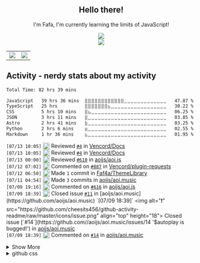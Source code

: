 <div align="center">

## Hello there!

I'm Fafa, I'm currently learning the limits of JavaScript!

<img src="https://skillicons.dev/icons?i=astro,bash,cloudflare,git,html,js,md,nextjs,nodejs&perline=12" />
<br />
<img src="https://skillicons.dev/icons?i=discord,discordjs,github,pnpm,vscode&perline=12" />
<br />
    <table>
        <tr>
            <td style="padding=0;width=50%;">
                <img src="https://github-readme-stats.vercel.app/api?username=faf4a&hide=contribs&title_color=4F8CC9&text_color=9f9f9f&show_icons=true&bg_color=00000000&hide_border=true&icon_color=4F8CC9&hide_title=true&count_private=true" />
            </td>
            <td style="padding=0;width=50%;">
                <img src="https://github-readme-stats.vercel.app/api/top-langs/?username=faf4a&hide=commits&title_color=4F8CC9&text_color=9f9f9f&layout=compact&show_icons=true&bg_color=00000000&hide_border=true&icon_color=00000000&count_private=true" />
            </td>
        </tr>
    </table>
</div>

## Activity - nerdy stats about my activity
<!--START_SECTION:waka-->

```txt
Total Time: 82 hrs 39 mins

JavaScript   39 hrs 36 mins  ⣿⣿⣿⣿⣿⣿⣿⣿⣿⣿⣿⣿⣀⣀⣀⣀⣀⣀⣀⣀⣀⣀⣀⣀⣀   47.87 %
TypeScript   25 hrs          ⣿⣿⣿⣿⣿⣿⣿⣦⣀⣀⣀⣀⣀⣀⣀⣀⣀⣀⣀⣀⣀⣀⣀⣀⣀   30.22 %
CSS          5 hrs 10 mins   ⣿⣦⣀⣀⣀⣀⣀⣀⣀⣀⣀⣀⣀⣀⣀⣀⣀⣀⣀⣀⣀⣀⣀⣀⣀   06.25 %
JSON         3 hrs 11 mins   ⣿⣀⣀⣀⣀⣀⣀⣀⣀⣀⣀⣀⣀⣀⣀⣀⣀⣀⣀⣀⣀⣀⣀⣀⣀   03.85 %
Astro        2 hrs 41 mins   ⣷⣀⣀⣀⣀⣀⣀⣀⣀⣀⣀⣀⣀⣀⣀⣀⣀⣀⣀⣀⣀⣀⣀⣀⣀   03.25 %
Python       2 hrs 6 mins    ⣶⣀⣀⣀⣀⣀⣀⣀⣀⣀⣀⣀⣀⣀⣀⣀⣀⣀⣀⣀⣀⣀⣀⣀⣀   02.55 %
Markdown     1 hr 36 mins    ⣦⣀⣀⣀⣀⣀⣀⣀⣀⣀⣀⣀⣀⣀⣀⣀⣀⣀⣀⣀⣀⣀⣀⣀⣀   01.95 %
```

<!--END_SECTION:waka-->

<!--START_SECTION:activity-->
`[07/13 10:05]` <img alt="🔍" src="https://github.com/cheesits456/github-activity-readme/raw/master/icons/review.png" align="top" height="18"> Reviewed [`#4`](https://github.com//Vencord/Docs/pull/4 'Update Information to Plugins and Additional Information') in [Vencord/Docs](https://github.com/Vencord/Docs)  
`[07/13 10:05]` <img alt="🔍" src="https://github.com/cheesits456/github-activity-readme/raw/master/icons/review.png" align="top" height="18"> Reviewed [`#4`](https://github.com//Vencord/Docs/pull/4 'Update Information to Plugins and Additional Information') in [Vencord/Docs](https://github.com/Vencord/Docs)  
`[07/13 00:00]` <img alt="🔍" src="https://github.com/cheesits456/github-activity-readme/raw/master/icons/review.png" align="top" height="18"> Reviewed [`#610`](https://github.com//aoijs/aoi.js/pull/610 'Add: $wordCount and $editEmbed') in [aoijs/aoi.js](https://github.com/aoijs/aoi.js)  
`[07/12 07:02]` <img alt="🗣" src="https://github.com/cheesits456/github-activity-readme/raw/master/icons/comment.png" align="top" height="18"> Commented on [`#887`](https://github.com//Vencord/plugin-requests/issues/887 'Replace App to Bot') in [Vencord/plugin-requests](https://github.com/Vencord/plugin-requests)  
`[07/12 06:50]` <img alt="📝" src="https://github.com/cheesits456/github-activity-readme/raw/master/icons/commit.png" align="top" height="18"> Made `1` commit in [Faf4a/ThemeLibrary](https://github.com/Faf4a/ThemeLibrary)  
`[07/11 04:54]` <img alt="📝" src="https://github.com/cheesits456/github-activity-readme/raw/master/icons/commit.png" align="top" height="18"> Made `3` commits in [aoijs/aoi.music](https://github.com/aoijs/aoi.music)  
`[07/09 19:16]` <img alt="🗣" src="https://github.com/cheesits456/github-activity-readme/raw/master/icons/comment.png" align="top" height="18"> Commented on [`#616`](https://github.com//aoijs/aoi.js/issues/616 'Bug: Timeouts are bugged') in [aoijs/aoi.js](https://github.com/aoijs/aoi.js)  
`[07/09 18:39]` <img alt="❗️" src="https://github.com/cheesits456/github-activity-readme/raw/master/icons/issue.png" align="top" height="18"> Closed issue [`#11`](https://github.com//aoijs/aoi.music/issues/11 '[BUG] $queue - incorrect position index of current track playing') in [aoijs/aoi.music](https://github.com/aoijs/aoi.music)  
`[07/09 18:39]` <img alt="❗️" src="https://github.com/cheesits456/github-activity-readme/raw/master/icons/issue.png" align="top" height="18"> Closed issue [`#14`](https://github.com//aoijs/aoi.music/issues/14 '$autoplay is bugged!') in [aoijs/aoi.music](https://github.com/aoijs/aoi.music)  
`[07/09 18:39]` <img alt="🗣" src="https://github.com/cheesits456/github-activity-readme/raw/master/icons/comment.png" align="top" height="18"> Commented on [`#14`](https://github.com//aoijs/aoi.music/issues/14 '$autoplay is bugged!') in [aoijs/aoi.music](https://github.com/aoijs/aoi.music)  

<details><summary>Show More</summary>

`[07/09 18:39]` <img alt="🗣" src="https://github.com/cheesits456/github-activity-readme/raw/master/icons/comment.png" align="top" height="18"> Commented on [`#9`](https://github.com//aoijs/aoi.music/issues/9 '[BUG] $autoplay func') in [aoijs/aoi.music](https://github.com/aoijs/aoi.music)  
`[07/09 18:39]` <img alt="❗️" src="https://github.com/cheesits456/github-activity-readme/raw/master/icons/issue.png" align="top" height="18"> Closed issue [`#9`](https://github.com//aoijs/aoi.music/issues/9 '[BUG] $autoplay func') in [aoijs/aoi.music](https://github.com/aoijs/aoi.music)  
`[07/09 18:38]` <img alt="❗️" src="https://github.com/cheesits456/github-activity-readme/raw/master/icons/issue.png" align="top" height="18"> Closed issue [`#17`](https://github.com//aoijs/aoi.music/issues/17 '[BUG] $playTrack[a url;url] does not add to queue ') in [aoijs/aoi.music](https://github.com/aoijs/aoi.music)  
`[07/09 18:38]` <img alt="🗣" src="https://github.com/cheesits456/github-activity-readme/raw/master/icons/comment.png" align="top" height="18"> Commented on [`#17`](https://github.com//aoijs/aoi.music/issues/17 '[BUG] $playTrack[a url;url] does not add to queue ') in [aoijs/aoi.music](https://github.com/aoijs/aoi.music)  
`[07/09 18:38]` <img alt="🗣" src="https://github.com/cheesits456/github-activity-readme/raw/master/icons/comment.png" align="top" height="18"> Commented on [`#13`](https://github.com//aoijs/aoi.music/issues/13 '$skipto is bugged!') in [aoijs/aoi.music](https://github.com/aoijs/aoi.music)  
`[07/09 18:38]` <img alt="❗️" src="https://github.com/cheesits456/github-activity-readme/raw/master/icons/issue.png" align="top" height="18"> Closed issue [`#13`](https://github.com//aoijs/aoi.music/issues/13 '$skipto is bugged!') in [aoijs/aoi.music](https://github.com/aoijs/aoi.music)  
`[07/08 20:09]` <img alt="📝" src="https://github.com/cheesits456/github-activity-readme/raw/master/icons/commit.png" align="top" height="18"> Made `1` commit in [Faf4a/snippets](https://github.com/Faf4a/snippets)  
`[07/07 18:24]` <img alt="📝" src="https://github.com/cheesits456/github-activity-readme/raw/master/icons/commit.png" align="top" height="18"> Made `13` commits in [Faf4a/Vencord](https://github.com/Faf4a/Vencord)  
`[07/07 18:23]` <img alt="🎉" src="https://github.com/cheesits456/github-activity-readme/raw/master/icons/merge.png" align="top" height="18"> Merged PR [`#13`](https://github.com//Faf4a/Vencord/pull/13 '[pull] main from Vendicated:main') in [Faf4a/Vencord](https://github.com/Faf4a/Vencord)  
`[07/07 18:23]` <img alt="📝" src="https://github.com/cheesits456/github-activity-readme/raw/master/icons/commit.png" align="top" height="18"> Made `9` commits in [Faf4a/Vencord](https://github.com/Faf4a/Vencord)  
`[07/07 16:35]` <img alt="📝" src="https://github.com/cheesits456/github-activity-readme/raw/master/icons/commit.png" align="top" height="18"> Made `1` commit in [Faf4a/snippets](https://github.com/Faf4a/snippets)  
`[07/07 05:46]` <img alt="📝" src="https://github.com/cheesits456/github-activity-readme/raw/master/icons/commit.png" align="top" height="18"> Made `1` commit in [aoijs/website](https://github.com/aoijs/website)  
`[07/07 00:32]` <img alt="📝" src="https://github.com/cheesits456/github-activity-readme/raw/master/icons/commit.png" align="top" height="18"> Made `4` commits in [Faf4a/themesApi](https://github.com/Faf4a/themesApi)  
`[07/05 19:35]` <img alt="🗣" src="https://github.com/cheesits456/github-activity-readme/raw/master/icons/comment.png" align="top" height="18"> Commented on [`#616`](https://github.com//aoijs/aoi.js/issues/616 'Bug: Timeouts are bugged') in [aoijs/aoi.js](https://github.com/aoijs/aoi.js)  
`[07/05 19:33]` <img alt="❌" src="https://github.com/cheesits456/github-activity-readme/raw/master/icons/delete.png" align="top" height="18"> Deleted `clr-func` from [aoijs/aoi.js](https://github.com/aoijs/aoi.js)  
`[07/05 19:29]` <img alt="📝" src="https://github.com/cheesits456/github-activity-readme/raw/master/icons/commit.png" align="top" height="18"> Made `2` commits in [Faf4a/themesApi](https://github.com/Faf4a/themesApi)  
`[07/05 17:12]` <img alt="🗣" src="https://github.com/cheesits456/github-activity-readme/raw/master/icons/comment.png" align="top" height="18"> Commented on [`#609`](https://github.com//aoijs/aoi.js/issues/609 'Bug: Button, SelectMenu Parser (v6.8.0)') in [aoijs/aoi.js](https://github.com/aoijs/aoi.js)  
`[07/05 17:11]` <img alt="🗣" src="https://github.com/cheesits456/github-activity-readme/raw/master/icons/comment.png" align="top" height="18"> Commented on [`#607`](https://github.com//aoijs/aoi.js/issues/607 'Bug: Event') in [aoijs/aoi.js](https://github.com/aoijs/aoi.js)  
`[07/05 17:11]` <img alt="❗️" src="https://github.com/cheesits456/github-activity-readme/raw/master/icons/issue.png" align="top" height="18"> Closed issue [`#607`](https://github.com//aoijs/aoi.js/issues/607 'Bug: Event') in [aoijs/aoi.js](https://github.com/aoijs/aoi.js)  
`[07/05 17:11]` <img alt="🗣" src="https://github.com/cheesits456/github-activity-readme/raw/master/icons/comment.png" align="top" height="18"> Commented on [`#616`](https://github.com//aoijs/aoi.js/issues/616 'Bug: Timeouts are bugged') in [aoijs/aoi.js](https://github.com/aoijs/aoi.js)  
`[07/05 17:10]` <img alt="❗️" src="https://github.com/cheesits456/github-activity-readme/raw/master/icons/issue.png" align="top" height="18"> Closed issue [`#624`](https://github.com//aoijs/aoi.js/issues/624 'Bug: $getLeaderboardInfo returns the wrong position ') in [aoijs/aoi.js](https://github.com/aoijs/aoi.js)  
`[07/05 17:10]` <img alt="🗣" src="https://github.com/cheesits456/github-activity-readme/raw/master/icons/comment.png" align="top" height="18"> Commented on [`#624`](https://github.com//aoijs/aoi.js/issues/624 'Bug: $getLeaderboardInfo returns the wrong position ') in [aoijs/aoi.js](https://github.com/aoijs/aoi.js)  
`[07/05 17:09]` <img alt="✅" src="https://github.com/cheesits456/github-activity-readme/raw/master/icons/pr-open.png" align="top" height="18"> Opened PR [`#626`](https://github.com//aoijs/aoi.js/pull/626 'Interactions') in [aoijs/aoi.js](https://github.com/aoijs/aoi.js)  
`[07/05 17:08]` <img alt="📝" src="https://github.com/cheesits456/github-activity-readme/raw/master/icons/commit.png" align="top" height="18"> Made `2` commits in [aoijs/aoi.js](https://github.com/aoijs/aoi.js)  
`[07/05 16:58]` <img alt="📂" src="https://github.com/cheesits456/github-activity-readme/raw/master/icons/create-branch.png" align="top" height="18"> Created branch [`interactions`](https://github.com/aoijs/aoi.js/tree/interactions) in [aoijs/aoi.js](https://github.com/aoijs/aoi.js)  
`[07/05 16:46]` <img alt="✅" src="https://github.com/cheesits456/github-activity-readme/raw/master/icons/pr-open.png" align="top" height="18"> Opened PR [`#625`](https://github.com//aoijs/aoi.js/pull/625 'feat: discordTimestamp') in [aoijs/aoi.js](https://github.com/aoijs/aoi.js)  
`[07/05 16:46]` <img alt="📂" src="https://github.com/cheesits456/github-activity-readme/raw/master/icons/create-branch.png" align="top" height="18"> Created branch [`discord-timestamp`](https://github.com/aoijs/aoi.js/tree/discord-timestamp) in [aoijs/aoi.js](https://github.com/aoijs/aoi.js)  
`[07/04 22:31]` <img alt="📝" src="https://github.com/cheesits456/github-activity-readme/raw/master/icons/commit.png" align="top" height="18"> Made `1` commit in [Faf4a/plugins](https://github.com/Faf4a/plugins)  
`[07/04 22:12]` <img alt="📝" src="https://github.com/cheesits456/github-activity-readme/raw/master/icons/commit.png" align="top" height="18"> Made `1` commit in [Faf4a/themesApi](https://github.com/Faf4a/themesApi)  
`[07/04 22:05]` <img alt="📝" src="https://github.com/cheesits456/github-activity-readme/raw/master/icons/commit.png" align="top" height="18"> Made `1` commit in [Faf4a/ThemeLibrary](https://github.com/Faf4a/ThemeLibrary)  
`[07/04 21:28]` <img alt="🔍" src="https://github.com/cheesits456/github-activity-readme/raw/master/icons/review.png" align="top" height="18"> Reviewed [`#610`](https://github.com//aoijs/aoi.js/pull/610 'Add: $wordCount and $editEmbed') in [aoijs/aoi.js](https://github.com/aoijs/aoi.js)  
`[07/04 21:28]` <img alt="🔍" src="https://github.com/cheesits456/github-activity-readme/raw/master/icons/review.png" align="top" height="18"> Reviewed [`#610`](https://github.com//aoijs/aoi.js/pull/610 'Add: $wordCount and $editEmbed') in [aoijs/aoi.js](https://github.com/aoijs/aoi.js)  
`[07/04 21:17]` <img alt="📝" src="https://github.com/cheesits456/github-activity-readme/raw/master/icons/commit.png" align="top" height="18"> Made `8` commits in [aoijs/aoi.js](https://github.com/aoijs/aoi.js)  
`[07/04 21:16]` <img alt="🔍" src="https://github.com/cheesits456/github-activity-readme/raw/master/icons/review.png" align="top" height="18"> Reviewed [`#620`](https://github.com//aoijs/aoi.js/pull/620 'fix: stopTimeout') in [aoijs/aoi.js](https://github.com/aoijs/aoi.js)  
`[07/04 19:30]` <img alt="✅" src="https://github.com/cheesits456/github-activity-readme/raw/master/icons/pr-open.png" align="top" height="18"> Opened PR [`#623`](https://github.com//aoijs/aoi.js/pull/623 'fix: addSelectMenuTo') in [aoijs/aoi.js](https://github.com/aoijs/aoi.js)  
`[07/04 19:30]` <img alt="📂" src="https://github.com/cheesits456/github-activity-readme/raw/master/icons/create-branch.png" align="top" height="18"> Created branch [`Faf4a-patch-1`](https://github.com/aoijs/aoi.js/tree/Faf4a-patch-1) in [aoijs/aoi.js](https://github.com/aoijs/aoi.js)  
`[07/04 19:27]` <img alt="🗣" src="https://github.com/cheesits456/github-activity-readme/raw/master/icons/comment.png" align="top" height="18"> Commented on [`#603`](https://github.com//aoijs/aoi.js/issues/603 'createArray with JSON support') in [aoijs/aoi.js](https://github.com/aoijs/aoi.js)  
`[07/04 19:23]` <img alt="🗣" src="https://github.com/cheesits456/github-activity-readme/raw/master/icons/comment.png" align="top" height="18"> Commented on [`#603`](https://github.com//aoijs/aoi.js/issues/603 'createArray with JSON support') in [aoijs/aoi.js](https://github.com/aoijs/aoi.js)  
`[07/04 19:23]` <img alt="❌" src="https://github.com/cheesits456/github-activity-readme/raw/master/icons/pr-close.png" align="top" height="18"> Closed PR [`#603`](https://github.com//aoijs/aoi.js/pull/603 'createArray with JSON support') in [aoijs/aoi.js](https://github.com/aoijs/aoi.js)  
`[07/03 23:49]` <img alt="📝" src="https://github.com/cheesits456/github-activity-readme/raw/master/icons/commit.png" align="top" height="18"> Made `7` commits in [Faf4a/themesApi](https://github.com/Faf4a/themesApi)  
`[07/03 19:39]` <img alt="📂" src="https://github.com/cheesits456/github-activity-readme/raw/master/icons/create-branch.png" align="top" height="18"> Created branch [`main`](https://github.com/Faf4a/themesApi/tree/main) in [Faf4a/themesApi](https://github.com/Faf4a/themesApi)  
`[07/03 16:28]` <img alt="➕" src="https://github.com/cheesits456/github-activity-readme/raw/master/icons/create-repo.png" align="top" height="18"> Created repository [Faf4a/themesApi](https://github.com/Faf4a/themesApi)  
`[07/02 17:07]` <img alt="🔍" src="https://github.com/cheesits456/github-activity-readme/raw/master/icons/review.png" align="top" height="18"> Reviewed [`#619`](https://github.com//aoijs/aoi.js/pull/619 'fix: $clear function') in [aoijs/aoi.js](https://github.com/aoijs/aoi.js)  
`[07/02 17:06]` <img alt="🔍" src="https://github.com/cheesits456/github-activity-readme/raw/master/icons/review.png" align="top" height="18"> Reviewed [`#620`](https://github.com//aoijs/aoi.js/pull/620 'fix: stopTimeout') in [aoijs/aoi.js](https://github.com/aoijs/aoi.js)  
`[07/02 17:05]` <img alt="📝" src="https://github.com/cheesits456/github-activity-readme/raw/master/icons/commit.png" align="top" height="18"> Made `1` commit in [aoijs/aoi.js](https://github.com/aoijs/aoi.js)  
`[07/02 17:01]` <img alt="✅" src="https://github.com/cheesits456/github-activity-readme/raw/master/icons/pr-open.png" align="top" height="18"> Opened PR [`#621`](https://github.com//aoijs/aoi.js/pull/621 'fix: arrayPush returning number') in [aoijs/aoi.js](https://github.com/aoijs/aoi.js)  
`[07/02 17:01]` <img alt="📂" src="https://github.com/cheesits456/github-activity-readme/raw/master/icons/create-branch.png" align="top" height="18"> Created branch [`Faf4a-patch-2`](https://github.com/aoijs/aoi.js/tree/Faf4a-patch-2) in [aoijs/aoi.js](https://github.com/aoijs/aoi.js)  
`[07/02 16:55]` <img alt="📝" src="https://github.com/cheesits456/github-activity-readme/raw/master/icons/commit.png" align="top" height="18"> Made `11` commits in [Faf4a/Vencord](https://github.com/Faf4a/Vencord)  
`[07/01 12:45]` <img alt="📝" src="https://github.com/cheesits456/github-activity-readme/raw/master/icons/commit.png" align="top" height="18"> Made `1` commit in [Faf4a/snippets](https://github.com/Faf4a/snippets)  
`[06/30 19:53]` <img alt="📝" src="https://github.com/cheesits456/github-activity-readme/raw/master/icons/commit.png" align="top" height="18"> Made `3` commits in [Faf4a/ThemeLibrary](https://github.com/Faf4a/ThemeLibrary)  
`[06/30 19:38]` <img alt="📂" src="https://github.com/cheesits456/github-activity-readme/raw/master/icons/create-branch.png" align="top" height="18"> Created branch [`master`](https://github.com/Faf4a/ThemeLibrary/tree/master) in [Faf4a/ThemeLibrary](https://github.com/Faf4a/ThemeLibrary)  
`[06/30 19:30]` <img alt="➕" src="https://github.com/cheesits456/github-activity-readme/raw/master/icons/create-repo.png" align="top" height="18"> Created repository [Faf4a/ThemeLibrary](https://github.com/Faf4a/ThemeLibrary)  
`[06/30 19:26]` <img alt="📝" src="https://github.com/cheesits456/github-activity-readme/raw/master/icons/commit.png" align="top" height="18"> Made `1` commit in [Faf4a/plugins](https://github.com/Faf4a/plugins)  
`[06/30 17:35]` <img alt="📝" src="https://github.com/cheesits456/github-activity-readme/raw/master/icons/commit.png" align="top" height="18"> Made `3` commits in [Faf4a/snippets](https://github.com/Faf4a/snippets)  
`[06/29 16:08]` <img alt="📝" src="https://github.com/cheesits456/github-activity-readme/raw/master/icons/commit.png" align="top" height="18"> Made `1` commit in [aoijs/website](https://github.com/aoijs/website)  
`[06/29 16:08]` <img alt="🎉" src="https://github.com/cheesits456/github-activity-readme/raw/master/icons/merge.png" align="top" height="18"> Merged PR [`#182`](https://github.com//aoijs/website/pull/182 'Update textSplitMap.md') in [aoijs/website](https://github.com/aoijs/website)  
`[06/29 16:08]` <img alt="🔍" src="https://github.com/cheesits456/github-activity-readme/raw/master/icons/review.png" align="top" height="18"> Reviewed [`#182`](https://github.com//aoijs/website/pull/182 'Update textSplitMap.md') in [aoijs/website](https://github.com/aoijs/website)  
`[06/29 11:36]` <img alt="📝" src="https://github.com/cheesits456/github-activity-readme/raw/master/icons/commit.png" align="top" height="18"> Made `1` commit in [Faf4a/snippets](https://github.com/Faf4a/snippets)  
`[06/29 08:50]` <img alt="❌" src="https://github.com/cheesits456/github-activity-readme/raw/master/icons/pr-close.png" align="top" height="18"> Closed PR [`#176`](https://github.com//aoijs/website/pull/176 'Update textSplitMap.md') in [aoijs/website](https://github.com/aoijs/website)  
`[06/29 08:50]` <img alt="❗️" src="https://github.com/cheesits456/github-activity-readme/raw/master/icons/issue.png" align="top" height="18"> Closed issue [`#181`](https://github.com//aoijs/website/issues/181 'Ban Appeal') in [aoijs/website](https://github.com/aoijs/website)  
`[06/29 08:45]` <img alt="🗣" src="https://github.com/cheesits456/github-activity-readme/raw/master/icons/comment.png" align="top" height="18"> Commented on [`#181`](https://github.com//aoijs/website/issues/181 'Ban Appeal') in [aoijs/website](https://github.com/aoijs/website)  
`[06/29 08:15]` <img alt="🗣" src="https://github.com/cheesits456/github-activity-readme/raw/master/icons/comment.png" align="top" height="18"> Commented on [`#181`](https://github.com//aoijs/website/issues/181 'Ban Appeal') in [aoijs/website](https://github.com/aoijs/website)  
`[06/29 05:26]` <img alt="📝" src="https://github.com/cheesits456/github-activity-readme/raw/master/icons/commit.png" align="top" height="18"> Made `24` commits in [Faf4a/Vencord](https://github.com/Faf4a/Vencord)  
`[06/28 16:44]` <img alt="✅" src="https://github.com/cheesits456/github-activity-readme/raw/master/icons/pr-open.png" align="top" height="18"> Opened PR [`#620`](https://github.com//aoijs/aoi.js/pull/620 'fix: stopTimeout') in [aoijs/aoi.js](https://github.com/aoijs/aoi.js)  
`[06/28 16:43]` <img alt="📂" src="https://github.com/cheesits456/github-activity-readme/raw/master/icons/create-branch.png" align="top" height="18"> Created branch [`timeout-fix`](https://github.com/aoijs/aoi.js/tree/timeout-fix) in [aoijs/aoi.js](https://github.com/aoijs/aoi.js)  
`[06/28 15:58]` <img alt="✅" src="https://github.com/cheesits456/github-activity-readme/raw/master/icons/pr-open.png" align="top" height="18"> Opened PR [`#619`](https://github.com//aoijs/aoi.js/pull/619 'fix: $clear function') in [aoijs/aoi.js](https://github.com/aoijs/aoi.js)  
`[06/28 15:58]` <img alt="📂" src="https://github.com/cheesits456/github-activity-readme/raw/master/icons/create-branch.png" align="top" height="18"> Created branch [`Faf4a-patch-1`](https://github.com/aoijs/aoi.js/tree/Faf4a-patch-1) in [aoijs/aoi.js](https://github.com/aoijs/aoi.js)  
`[06/28 13:49]` <img alt="❗️" src="https://github.com/cheesits456/github-activity-readme/raw/master/icons/issue.png" align="top" height="18"> Opened issue [`#32`](https://github.com//madewithai/madewithai/issues/32 'Getting Spammed with Invites') in [madewithai/madewithai](https://github.com/madewithai/madewithai)  
`[06/28 07:43]` <img alt="❗️" src="https://github.com/cheesits456/github-activity-readme/raw/master/icons/issue.png" align="top" height="18"> Closed issue [`#618`](https://github.com//aoijs/aoi.js/issues/618 'Bug: conditions checks break with vars which are not changed from the default value (6.8.0)') in [aoijs/aoi.js](https://github.com/aoijs/aoi.js)  
`[06/25 14:10]` <img alt="⭐" src="https://github.com/cheesits456/github-activity-readme/raw/master/icons/star.png" align="top" height="18"> Starred [discord/discord-api-docs](https://github.com/discord/discord-api-docs)  
`[06/25 13:17]` <img alt="📝" src="https://github.com/cheesits456/github-activity-readme/raw/master/icons/commit.png" align="top" height="18"> Made `1` commit in [Faf4a/plugins](https://github.com/Faf4a/plugins)  
`[06/25 13:01]` <img alt="📝" src="https://github.com/cheesits456/github-activity-readme/raw/master/icons/commit.png" align="top" height="18"> Made `3` commits in [Faf4a/Vencord](https://github.com/Faf4a/Vencord)  
`[06/24 18:31]` <img alt="⭐" src="https://github.com/cheesits456/github-activity-readme/raw/master/icons/star.png" align="top" height="18"> Starred [Vencord/Docs](https://github.com/Vencord/Docs)  
`[06/24 18:21]` <img alt="📝" src="https://github.com/cheesits456/github-activity-readme/raw/master/icons/commit.png" align="top" height="18"> Made `2` commits in [Faf4a/plugins](https://github.com/Faf4a/plugins)  
`[06/22 18:06]` <img alt="🗣" src="https://github.com/cheesits456/github-activity-readme/raw/master/icons/comment.png" align="top" height="18"> Commented on [`#2611`](https://github.com//Vendicated/Vencord/issues/2611 'When vencord on android?') in [Vendicated/Vencord](https://github.com/Vendicated/Vencord)  
`[06/21 23:43]` <img alt="📝" src="https://github.com/cheesits456/github-activity-readme/raw/master/icons/commit.png" align="top" height="18"> Made `19` commits in [Faf4a/Vencord](https://github.com/Faf4a/Vencord)  
`[06/21 01:01]` <img alt="📝" src="https://github.com/cheesits456/github-activity-readme/raw/master/icons/commit.png" align="top" height="18"> Made `1` commit in [Faf4a/aoi.mongo](https://github.com/Faf4a/aoi.mongo)  
`[06/20 16:08]` <img alt="📝" src="https://github.com/cheesits456/github-activity-readme/raw/master/icons/commit.png" align="top" height="18"> Made `1` commit in [Faf4a/snippets](https://github.com/Faf4a/snippets)  
`[06/20 06:29]` <img alt="📝" src="https://github.com/cheesits456/github-activity-readme/raw/master/icons/commit.png" align="top" height="18"> Made `1` commit in [Faf4a/plugins](https://github.com/Faf4a/plugins)  
`[06/20 06:15]` <img alt="📝" src="https://github.com/cheesits456/github-activity-readme/raw/master/icons/commit.png" align="top" height="18"> Made `3` commits in [Faf4a/snippets](https://github.com/Faf4a/snippets)  
`[06/20 00:52]` <img alt="❗️" src="https://github.com/cheesits456/github-activity-readme/raw/master/icons/issue.png" align="top" height="18"> Closed issue [`#617`](https://github.com//aoijs/aoi.js/issues/617 'Bug: $roundTenth') in [aoijs/aoi.js](https://github.com/aoijs/aoi.js)  
`[06/19 23:29]` <img alt="📝" src="https://github.com/cheesits456/github-activity-readme/raw/master/icons/commit.png" align="top" height="18"> Made `2` commits in [Faf4a/plugins](https://github.com/Faf4a/plugins)  
`[06/19 05:52]` <img alt="⭐" src="https://github.com/cheesits456/github-activity-readme/raw/master/icons/star.png" align="top" height="18"> Starred [Saltssaumure/ClassUpdate](https://github.com/Saltssaumure/ClassUpdate)  
`[06/19 05:31]` <img alt="📝" src="https://github.com/cheesits456/github-activity-readme/raw/master/icons/commit.png" align="top" height="18"> Made `12` commits in [Faf4a/Vencord](https://github.com/Faf4a/Vencord)  
`[06/18 23:25]` <img alt="📝" src="https://github.com/cheesits456/github-activity-readme/raw/master/icons/commit.png" align="top" height="18"> Made `1` commit in [aoijs/website](https://github.com/aoijs/website)  
`[06/18 22:28]` <img alt="🎉" src="https://github.com/cheesits456/github-activity-readme/raw/master/icons/merge.png" align="top" height="18"> Merged PR [`#180`](https://github.com//aoijs/website/pull/180 'Update roundTenth.md') in [aoijs/website](https://github.com/aoijs/website)  
`[06/18 22:28]` <img alt="📝" src="https://github.com/cheesits456/github-activity-readme/raw/master/icons/commit.png" align="top" height="18"> Made `1` commit in [aoijs/website](https://github.com/aoijs/website)  
`[06/18 22:28]` <img alt="🔍" src="https://github.com/cheesits456/github-activity-readme/raw/master/icons/review.png" align="top" height="18"> Reviewed [`#180`](https://github.com//aoijs/website/pull/180 'Update roundTenth.md') in [aoijs/website](https://github.com/aoijs/website)  
`[06/18 21:45]` <img alt="⭐" src="https://github.com/cheesits456/github-activity-readme/raw/master/icons/star.png" align="top" height="18"> Starred [HiDeoo/starlight-versions](https://github.com/HiDeoo/starlight-versions)  
`[06/18 01:17]` <img alt="⭐" src="https://github.com/cheesits456/github-activity-readme/raw/master/icons/star.png" align="top" height="18"> Starred [esmBot/esmBot](https://github.com/esmBot/esmBot)  
`[06/17 18:08]` <img alt="📝" src="https://github.com/cheesits456/github-activity-readme/raw/master/icons/commit.png" align="top" height="18"> Made `2` commits in [aoijs/aoi.dashboard](https://github.com/aoijs/aoi.dashboard)  
`[06/17 18:08]` <img alt="🎉" src="https://github.com/cheesits456/github-activity-readme/raw/master/icons/merge.png" align="top" height="18"> Merged PR [`#30`](https://github.com//aoijs/aoi.dashboard/pull/30 'Added footer on main page') in [aoijs/aoi.dashboard](https://github.com/aoijs/aoi.dashboard)  
`[06/17 15:14]` <img alt="📝" src="https://github.com/cheesits456/github-activity-readme/raw/master/icons/commit.png" align="top" height="18"> Made `1` commit in [aoijs/website](https://github.com/aoijs/website)  
`[06/17 15:14]` <img alt="🎉" src="https://github.com/cheesits456/github-activity-readme/raw/master/icons/merge.png" align="top" height="18"> Merged PR [`#179`](https://github.com//aoijs/website/pull/179 'Update queue.md') in [aoijs/website](https://github.com/aoijs/website)  
`[06/17 14:18]` <img alt="🔍" src="https://github.com/cheesits456/github-activity-readme/raw/master/icons/review.png" align="top" height="18"> Reviewed [`#179`](https://github.com//aoijs/website/pull/179 'Update queue.md') in [aoijs/website](https://github.com/aoijs/website)  
`[06/17 14:18]` <img alt="🔍" src="https://github.com/cheesits456/github-activity-readme/raw/master/icons/review.png" align="top" height="18"> Reviewed [`#179`](https://github.com//aoijs/website/pull/179 'Update queue.md') in [aoijs/website](https://github.com/aoijs/website)  
`[06/15 13:33]` <img alt="📝" src="https://github.com/cheesits456/github-activity-readme/raw/master/icons/commit.png" align="top" height="18"> Made `7` commits in [Faf4a/dashboard](https://github.com/Faf4a/dashboard)  
`[06/15 10:52]` <img alt="🎉" src="https://github.com/cheesits456/github-activity-readme/raw/master/icons/merge.png" align="top" height="18"> Merged PR [`#27`](https://github.com//Faf4a/dashboard/pull/27 'Changes') in [Faf4a/dashboard](https://github.com/Faf4a/dashboard)  
`[06/15 09:35]` <img alt="📝" src="https://github.com/cheesits456/github-activity-readme/raw/master/icons/commit.png" align="top" height="18"> Made `1` commit in [Faf4a/snippets](https://github.com/Faf4a/snippets)  
`[06/14 19:40]` <img alt="📝" src="https://github.com/cheesits456/github-activity-readme/raw/master/icons/commit.png" align="top" height="18"> Made `2` commits in [Faf4a/Vencord](https://github.com/Faf4a/Vencord)  
`[06/14 12:19]` <img alt="📝" src="https://github.com/cheesits456/github-activity-readme/raw/master/icons/commit.png" align="top" height="18"> Made `5` commits in [aoijs/website](https://github.com/aoijs/website)  
`[06/14 10:27]` <img alt="🗣" src="https://github.com/cheesits456/github-activity-readme/raw/master/icons/comment.png" align="top" height="18"> Commented on [`#176`](https://github.com//aoijs/website/issues/176 'Update textSplitMap.md') in [aoijs/website](https://github.com/aoijs/website)  
`[06/14 10:27]` <img alt="📝" src="https://github.com/cheesits456/github-activity-readme/raw/master/icons/commit.png" align="top" height="18"> Made `1` commit in [aoijs/website](https://github.com/aoijs/website)  
`[06/14 10:27]` <img alt="🎉" src="https://github.com/cheesits456/github-activity-readme/raw/master/icons/merge.png" align="top" height="18"> Merged PR [`#177`](https://github.com//aoijs/website/pull/177 'Rebase of src structure of functions') in [aoijs/website](https://github.com/aoijs/website)  
`[06/14 10:26]` <img alt="🔍" src="https://github.com/cheesits456/github-activity-readme/raw/master/icons/review.png" align="top" height="18"> Reviewed [`#177`](https://github.com//aoijs/website/pull/177 'Rebase of src structure of functions') in [aoijs/website](https://github.com/aoijs/website)  
`[06/13 15:00]` <img alt="📝" src="https://github.com/cheesits456/github-activity-readme/raw/master/icons/commit.png" align="top" height="18"> Made `2` commits in [Faf4a/dashboard](https://github.com/Faf4a/dashboard)  
`[06/13 15:00]` <img alt="🎉" src="https://github.com/cheesits456/github-activity-readme/raw/master/icons/merge.png" align="top" height="18"> Merged PR [`#26`](https://github.com//Faf4a/dashboard/pull/26 'Fixed guild cache +  modified /api/user/guilds') in [Faf4a/dashboard](https://github.com/Faf4a/dashboard)  
`[06/13 12:18]` <img alt="📝" src="https://github.com/cheesits456/github-activity-readme/raw/master/icons/commit.png" align="top" height="18"> Made `23` commits in [Faf4a/Vencord](https://github.com/Faf4a/Vencord)  
`[06/12 15:42]` <img alt="⭐" src="https://github.com/cheesits456/github-activity-readme/raw/master/icons/star.png" align="top" height="18"> Starred [ionuttbara/windows-defender-remover](https://github.com/ionuttbara/windows-defender-remover)  
`[06/11 18:40]` <img alt="✅" src="https://github.com/cheesits456/github-activity-readme/raw/master/icons/pr-open.png" align="top" height="18"> Opened PR [`#19`](https://github.com//aoijs/aoi.music/pull/19 'removeTrack, spotify fixes') in [aoijs/aoi.music](https://github.com/aoijs/aoi.music)  
`[06/11 18:38]` <img alt="📂" src="https://github.com/cheesits456/github-activity-readme/raw/master/icons/create-branch.png" align="top" height="18"> Created branch [`removetrack-spotify`](https://github.com/Faf4a/aoi.music/tree/removetrack-spotify) in [Faf4a/aoi.music](https://github.com/Faf4a/aoi.music)  
`[06/11 18:37]` <img alt="📝" src="https://github.com/cheesits456/github-activity-readme/raw/master/icons/commit.png" align="top" height="18"> Made `2` commits in [Faf4a/aoi.music](https://github.com/Faf4a/aoi.music)  
`[06/11 11:46]` <img alt="❌" src="https://github.com/cheesits456/github-activity-readme/raw/master/icons/pr-close.png" align="top" height="18"> Closed PR [`#18`](https://github.com//aoijs/aoi.music/pull/18 'fix spotify searching for wrong query') in [aoijs/aoi.music](https://github.com/aoijs/aoi.music)  
`[06/11 11:45]` <img alt="📝" src="https://github.com/cheesits456/github-activity-readme/raw/master/icons/commit.png" align="top" height="18"> Made `1` commit in [Faf4a/aoi.music](https://github.com/Faf4a/aoi.music)  
`[06/11 09:34]` <img alt="📝" src="https://github.com/cheesits456/github-activity-readme/raw/master/icons/commit.png" align="top" height="18"> Made `2` commits in [Faf4a/aoi.mongo](https://github.com/Faf4a/aoi.mongo)  
`[06/11 09:29]` <img alt="📂" src="https://github.com/cheesits456/github-activity-readme/raw/master/icons/create-branch.png" align="top" height="18"> Created branch [`object-nl`](https://github.com/Faf4a/aoi.mongo/tree/object-nl) in [Faf4a/aoi.mongo](https://github.com/Faf4a/aoi.mongo)  
`[06/10 10:29]` <img alt="📝" src="https://github.com/cheesits456/github-activity-readme/raw/master/icons/commit.png" align="top" height="18"> Made `187` commits in [Faf4a/Vencord](https://github.com/Faf4a/Vencord)  
`[06/10 10:28]` <img alt="🎉" src="https://github.com/cheesits456/github-activity-readme/raw/master/icons/merge.png" align="top" height="18"> Merged PR [`#7`](https://github.com//Faf4a/Vencord/pull/7 '[pull] main from Vendicated:main') in [Faf4a/Vencord](https://github.com/Faf4a/Vencord)  
`[06/10 04:38]` <img alt="📝" src="https://github.com/cheesits456/github-activity-readme/raw/master/icons/commit.png" align="top" height="18"> Made `4` commits in [Faf4a/Faf4a](https://github.com/Faf4a/Faf4a)  
`[06/09 08:22]` <img alt="⭐" src="https://github.com/cheesits456/github-activity-readme/raw/master/icons/star.png" align="top" height="18"> Starred [tiramisyuz/ghcss-ext](https://github.com/tiramisyuz/ghcss-ext)  
`[06/08 07:57]` <img alt="📝" src="https://github.com/cheesits456/github-activity-readme/raw/master/icons/commit.png" align="top" height="18"> Made `1` commit in [aoijs/aoi.js](https://github.com/aoijs/aoi.js)  
`[06/08 07:57]` <img alt="🎉" src="https://github.com/cheesits456/github-activity-readme/raw/master/icons/merge.png" align="top" height="18"> Merged PR [`#615`](https://github.com//aoijs/aoi.js/pull/615 'refactor: moved v7 to aoijs folder') in [aoijs/aoi.js](https://github.com/aoijs/aoi.js)  
`[06/08 07:56]` <img alt="🔍" src="https://github.com/cheesits456/github-activity-readme/raw/master/icons/review.png" align="top" height="18"> Reviewed [`#615`](https://github.com//aoijs/aoi.js/pull/615 'refactor: moved v7 to aoijs folder') in [aoijs/aoi.js](https://github.com/aoijs/aoi.js)  
`[06/08 06:40]` <img alt="❗️" src="https://github.com/cheesits456/github-activity-readme/raw/master/icons/issue.png" align="top" height="18"> Closed issue [`#612`](https://github.com//aoijs/aoi.js/issues/612 'Bug: $createArray creates an index when the input is empty (the version is 6.8.0)') in [aoijs/aoi.js](https://github.com/aoijs/aoi.js)  
`[06/08 06:40]` <img alt="❌" src="https://github.com/cheesits456/github-activity-readme/raw/master/icons/pr-close.png" align="top" height="18"> Closed PR [`#614`](https://github.com//aoijs/aoi.js/pull/614 'fixed getarray') in [aoijs/aoi.js](https://github.com/aoijs/aoi.js)  
`[06/08 03:52]` <img alt="🗣" src="https://github.com/cheesits456/github-activity-readme/raw/master/icons/comment.png" align="top" height="18"> Commented on [`#1926`](https://github.com//pizzaboxer/bloxstrap/issues/1926 ' Trying to open roblox in every way, it does not open in any way, bloxstrap stays stuck in the background') in [pizzaboxer/bloxstrap](https://github.com/pizzaboxer/bloxstrap)  
`[06/08 03:12]` <img alt="📝" src="https://github.com/cheesits456/github-activity-readme/raw/master/icons/commit.png" align="top" height="18"> Made `1` commit in [Faf4a/Faf4a](https://github.com/Faf4a/Faf4a)  
`[06/08 02:14]` <img alt="📝" src="https://github.com/cheesits456/github-activity-readme/raw/master/icons/commit.png" align="top" height="18"> Made `1` commit in [aoijs/website](https://github.com/aoijs/website)  
`[06/08 02:14]` <img alt="🎉" src="https://github.com/cheesits456/github-activity-readme/raw/master/icons/merge.png" align="top" height="18"> Merged PR [`#175`](https://github.com//aoijs/website/pull/175 'Update resolveEmojiID.md') in [aoijs/website](https://github.com/aoijs/website)  
`[06/08 00:08]` <img alt="📝" src="https://github.com/cheesits456/github-activity-readme/raw/master/icons/commit.png" align="top" height="18"> Made `7` commits in [Faf4a/Faf4a](https://github.com/Faf4a/Faf4a)  
`[06/07 00:24]` <img alt="📝" src="https://github.com/cheesits456/github-activity-readme/raw/master/icons/commit.png" align="top" height="18"> Made `2` commits in [Faf4a/Vencord](https://github.com/Faf4a/Vencord)  
`[06/07 00:24]` <img alt="📂" src="https://github.com/cheesits456/github-activity-readme/raw/master/icons/create-branch.png" align="top" height="18"> Created branch [`horror`](https://github.com/Faf4a/Vencord/tree/horror) in [Faf4a/Vencord](https://github.com/Faf4a/Vencord)  
`[06/06 23:33]` <img alt="🗣" src="https://github.com/cheesits456/github-activity-readme/raw/master/icons/comment.png" align="top" height="18"> Commented on [`#1926`](https://github.com//pizzaboxer/bloxstrap/issues/1926 ' Trying to open roblox in every way, it does not open in any way, bloxstrap stays stuck in the background') in [pizzaboxer/bloxstrap](https://github.com/pizzaboxer/bloxstrap)  
`[06/06 19:20]` <img alt="🗣" src="https://github.com/cheesits456/github-activity-readme/raw/master/icons/comment.png" align="top" height="18"> Commented on [`#612`](https://github.com//aoijs/aoi.js/issues/612 'Bug: $createArray creates an index when the input is empty (the version is 6.8.0)') in [aoijs/aoi.js](https://github.com/aoijs/aoi.js)  
`[06/06 07:48]` <img alt="❌" src="https://github.com/cheesits456/github-activity-readme/raw/master/icons/pr-close.png" align="top" height="18"> Closed PR [`#608`](https://github.com//aoijs/aoi.js/pull/608 'fix: $clear') in [aoijs/aoi.js](https://github.com/aoijs/aoi.js)  
`[06/06 07:48]` <img alt="🗣" src="https://github.com/cheesits456/github-activity-readme/raw/master/icons/comment.png" align="top" height="18"> Commented on [`#603`](https://github.com//aoijs/aoi.js/issues/603 'createArray with JSON support') in [aoijs/aoi.js](https://github.com/aoijs/aoi.js)  
`[06/06 07:47]` <img alt="📝" src="https://github.com/cheesits456/github-activity-readme/raw/master/icons/commit.png" align="top" height="18"> Made `6` commits in [SaiaAmako5/aoi.js](https://github.com/SaiaAmako5/aoi.js)  
`[06/06 07:46]` <img alt="🔍" src="https://github.com/cheesits456/github-activity-readme/raw/master/icons/review.png" align="top" height="18"> Reviewed [`#610`](https://github.com//aoijs/aoi.js/pull/610 'Add: $wordCount and $editEmbed') in [aoijs/aoi.js](https://github.com/aoijs/aoi.js)  
`[06/06 07:46]` <img alt="🔍" src="https://github.com/cheesits456/github-activity-readme/raw/master/icons/review.png" align="top" height="18"> Reviewed [`#610`](https://github.com//aoijs/aoi.js/pull/610 'Add: $wordCount and $editEmbed') in [aoijs/aoi.js](https://github.com/aoijs/aoi.js)  
`[06/06 05:56]` <img alt="📝" src="https://github.com/cheesits456/github-activity-readme/raw/master/icons/commit.png" align="top" height="18"> Made `1` commit in [Faf4a/snippets](https://github.com/Faf4a/snippets)  
`[06/06 03:25]` <img alt="📝" src="https://github.com/cheesits456/github-activity-readme/raw/master/icons/commit.png" align="top" height="18"> Made `14` commits in [Faf4a/Vencord](https://github.com/Faf4a/Vencord)  
`[06/02 14:51]` <img alt="📝" src="https://github.com/cheesits456/github-activity-readme/raw/master/icons/commit.png" align="top" height="18"> Made `3` commits in [Faf4a/plugins](https://github.com/Faf4a/plugins)  
`[06/02 02:51]` <img alt="📝" src="https://github.com/cheesits456/github-activity-readme/raw/master/icons/commit.png" align="top" height="18"> Made `6` commits in [Faf4a/Vencord](https://github.com/Faf4a/Vencord)  
`[06/01 19:21]` <img alt="⭐" src="https://github.com/cheesits456/github-activity-readme/raw/master/icons/star.png" align="top" height="18"> Starred [xM4ddy/OFGB](https://github.com/xM4ddy/OFGB)  
`[06/01 15:42]` <img alt="🗣" src="https://github.com/cheesits456/github-activity-readme/raw/master/icons/comment.png" align="top" height="18"> Commented on [`#602`](https://github.com//aoijs/aoi.js/issues/602 'Bug: $updateCommands') in [aoijs/aoi.js](https://github.com/aoijs/aoi.js)  
`[06/01 15:42]` <img alt="🗣" src="https://github.com/cheesits456/github-activity-readme/raw/master/icons/comment.png" align="top" height="18"> Commented on [`#606`](https://github.com//aoijs/aoi.js/issues/606 'Bug: Data Assigned to Parameters Does Not Work Correctly') in [aoijs/aoi.js](https://github.com/aoijs/aoi.js)  
`[06/01 15:42]` <img alt="❗️" src="https://github.com/cheesits456/github-activity-readme/raw/master/icons/issue.png" align="top" height="18"> Closed issue [`#606`](https://github.com//aoijs/aoi.js/issues/606 'Bug: Data Assigned to Parameters Does Not Work Correctly') in [aoijs/aoi.js](https://github.com/aoijs/aoi.js)  
`[06/01 15:38]` <img alt="📝" src="https://github.com/cheesits456/github-activity-readme/raw/master/icons/commit.png" align="top" height="18"> Made `2` commits in [aoijs/aoi.js](https://github.com/aoijs/aoi.js)  
`[06/01 15:38]` <img alt="✅" src="https://github.com/cheesits456/github-activity-readme/raw/master/icons/pr-open.png" align="top" height="18"> Opened PR [`#608`](https://github.com//aoijs/aoi.js/pull/608 'fix: $clear') in [aoijs/aoi.js](https://github.com/aoijs/aoi.js)  
`[06/01 15:37]` <img alt="🗣" src="https://github.com/cheesits456/github-activity-readme/raw/master/icons/comment.png" align="top" height="18"> Commented on [`#605`](https://github.com//aoijs/aoi.js/issues/605 'Bug: $setTimeout bug') in [aoijs/aoi.js](https://github.com/aoijs/aoi.js)  
`[06/01 15:37]` <img alt="❗️" src="https://github.com/cheesits456/github-activity-readme/raw/master/icons/issue.png" align="top" height="18"> Closed issue [`#605`](https://github.com//aoijs/aoi.js/issues/605 'Bug: $setTimeout bug') in [aoijs/aoi.js](https://github.com/aoijs/aoi.js)  
`[06/01 15:29]` <img alt="📝" src="https://github.com/cheesits456/github-activity-readme/raw/master/icons/commit.png" align="top" height="18"> Made `1` commit in [aoijs/website](https://github.com/aoijs/website)  
`[06/01 15:01]` <img alt="📂" src="https://github.com/cheesits456/github-activity-readme/raw/master/icons/create-branch.png" align="top" height="18"> Created branch [`clr-func`](https://github.com/aoijs/aoi.js/tree/clr-func) in [aoijs/aoi.js](https://github.com/aoijs/aoi.js)  
`[05/31 18:49]` <img alt="📝" src="https://github.com/cheesits456/github-activity-readme/raw/master/icons/commit.png" align="top" height="18"> Made `8` commits in [Faf4a/Vencord](https://github.com/Faf4a/Vencord)  
`[05/31 18:22]` <img alt="✅" src="https://github.com/cheesits456/github-activity-readme/raw/master/icons/pr-open.png" align="top" height="18"> Opened PR [`#18`](https://github.com//aoijs/aoi.music/pull/18 'fix spotify searching for wrong query') in [aoijs/aoi.music](https://github.com/aoijs/aoi.music)  
`[05/31 18:18]` <img alt="📝" src="https://github.com/cheesits456/github-activity-readme/raw/master/icons/commit.png" align="top" height="18"> Made `1` commit in [Faf4a/aoi.music](https://github.com/Faf4a/aoi.music)  
`[05/30 18:46]` <img alt="❌" src="https://github.com/cheesits456/github-activity-readme/raw/master/icons/delete.png" align="top" height="18"> Deleted `dev` from [Faf4a/aoi.mongo](https://github.com/Faf4a/aoi.mongo)  
`[05/30 18:46]` <img alt="📝" src="https://github.com/cheesits456/github-activity-readme/raw/master/icons/commit.png" align="top" height="18"> Made `2` commits in [Faf4a/aoi.mongo](https://github.com/Faf4a/aoi.mongo)  
`[05/30 18:46]` <img alt="🎉" src="https://github.com/cheesits456/github-activity-readme/raw/master/icons/merge.png" align="top" height="18"> Merged PR [`#1`](https://github.com//Faf4a/aoi.mongo/pull/1 'aoijs renames') in [Faf4a/aoi.mongo](https://github.com/Faf4a/aoi.mongo)  
`[05/30 18:46]` <img alt="✅" src="https://github.com/cheesits456/github-activity-readme/raw/master/icons/pr-open.png" align="top" height="18"> Opened PR [`#1`](https://github.com//Faf4a/aoi.mongo/pull/1 'aoijs renames') in [Faf4a/aoi.mongo](https://github.com/Faf4a/aoi.mongo)  
`[05/30 16:37]` <img alt="⭐" src="https://github.com/cheesits456/github-activity-readme/raw/master/icons/star.png" align="top" height="18"> Starred [dsdanielpark/Gemini-API](https://github.com/dsdanielpark/Gemini-API)  
`[05/29 22:43]` <img alt="📝" src="https://github.com/cheesits456/github-activity-readme/raw/master/icons/commit.png" align="top" height="18"> Made `1` commit in [aoijs/aoi.js](https://github.com/aoijs/aoi.js)  
`[05/29 22:00]` <img alt="📝" src="https://github.com/cheesits456/github-activity-readme/raw/master/icons/commit.png" align="top" height="18"> Made `6` commits in [Faf4a/Faf4a](https://github.com/Faf4a/Faf4a)  
`[05/29 15:52]` <img alt="🗣" src="https://github.com/cheesits456/github-activity-readme/raw/master/icons/comment.png" align="top" height="18"> Commented on [`#589`](https://github.com//aoijs/aoi.js/issues/589 'Silent Messages') in [aoijs/aoi.js](https://github.com/aoijs/aoi.js)  
`[05/29 15:51]` <img alt="🗣" src="https://github.com/cheesits456/github-activity-readme/raw/master/icons/comment.png" align="top" height="18"> Commented on [`#601`](https://github.com//aoijs/aoi.js/issues/601 'Bug: node:15512 [DEP0137]') in [aoijs/aoi.js](https://github.com/aoijs/aoi.js)  
`[05/29 15:51]` <img alt="❗️" src="https://github.com/cheesits456/github-activity-readme/raw/master/icons/issue.png" align="top" height="18"> Closed issue [`#601`](https://github.com//aoijs/aoi.js/issues/601 'Bug: node:15512 [DEP0137]') in [aoijs/aoi.js](https://github.com/aoijs/aoi.js)  
`[05/29 15:45]` <img alt="✅" src="https://github.com/cheesits456/github-activity-readme/raw/master/icons/pr-open.png" align="top" height="18"> Opened PR [`#604`](https://github.com//aoijs/aoi.js/pull/604 'changes') in [aoijs/aoi.js](https://github.com/aoijs/aoi.js)  
`[05/29 15:43]` <img alt="📂" src="https://github.com/cheesits456/github-activity-readme/raw/master/icons/create-branch.png" align="top" height="18"> Created branch [`msg-flags`](https://github.com/aoijs/aoi.js/tree/msg-flags) in [aoijs/aoi.js](https://github.com/aoijs/aoi.js)  
`[05/28 18:10]` <img alt="📝" src="https://github.com/cheesits456/github-activity-readme/raw/master/icons/commit.png" align="top" height="18"> Made `1` commit in [aoijs/aoi.js](https://github.com/aoijs/aoi.js)  
`[05/28 10:41]` <img alt="📝" src="https://github.com/cheesits456/github-activity-readme/raw/master/icons/commit.png" align="top" height="18"> Made `7` commits in [Faf4a/Vencord](https://github.com/Faf4a/Vencord)  
`[05/27 10:37]` <img alt="📝" src="https://github.com/cheesits456/github-activity-readme/raw/master/icons/commit.png" align="top" height="18"> Made `1` commit in [aoijs/website](https://github.com/aoijs/website)  
`[05/26 20:18]` <img alt="📝" src="https://github.com/cheesits456/github-activity-readme/raw/master/icons/commit.png" align="top" height="18"> Made `5` commits in [Faf4a/Vencord](https://github.com/Faf4a/Vencord)  
`[05/26 09:07]` <img alt="📝" src="https://github.com/cheesits456/github-activity-readme/raw/master/icons/commit.png" align="top" height="18"> Made `1` commit in [Faf4a/plugins](https://github.com/Faf4a/plugins)  
`[05/24 10:44]` <img alt="📝" src="https://github.com/cheesits456/github-activity-readme/raw/master/icons/commit.png" align="top" height="18"> Made `9` commits in [aoijs/aoi.js](https://github.com/aoijs/aoi.js)  
`[05/24 10:01]` <img alt="🗣" src="https://github.com/cheesits456/github-activity-readme/raw/master/icons/comment.png" align="top" height="18"> Commented on [`#1`](https://github.com//Faf4a/plugins/issues/1 '[ThemeLibrary] My theme was submitted without prior request of consent. I am not happy') in [Faf4a/plugins](https://github.com/Faf4a/plugins)  
`[05/24 10:01]` <img alt="❗️" src="https://github.com/cheesits456/github-activity-readme/raw/master/icons/issue.png" align="top" height="18"> Closed issue [`#1`](https://github.com//Faf4a/plugins/issues/1 '[ThemeLibrary] My theme was submitted without prior request of consent. I am not happy') in [Faf4a/plugins](https://github.com/Faf4a/plugins)  
`[05/24 09:13]` <img alt="📝" src="https://github.com/cheesits456/github-activity-readme/raw/master/icons/commit.png" align="top" height="18"> Made `3` commits in [Faf4a/Vencord](https://github.com/Faf4a/Vencord)  
`[05/24 03:18]` <img alt="📝" src="https://github.com/cheesits456/github-activity-readme/raw/master/icons/commit.png" align="top" height="18"> Made `1` commit in [aoijs/aoi.js](https://github.com/aoijs/aoi.js)  
`[05/23 14:34]` <img alt="📝" src="https://github.com/cheesits456/github-activity-readme/raw/master/icons/commit.png" align="top" height="18"> Made `5` commits in [Faf4a/Vencord](https://github.com/Faf4a/Vencord)  
`[05/23 14:04]` <img alt="📝" src="https://github.com/cheesits456/github-activity-readme/raw/master/icons/commit.png" align="top" height="18"> Made `2` commits in [aoijs/website](https://github.com/aoijs/website)  
`[05/23 07:10]` <img alt="✅" src="https://github.com/cheesits456/github-activity-readme/raw/master/icons/pr-open.png" align="top" height="18"> Opened PR [`#600`](https://github.com//aoijs/aoi.js/pull/600 'fix: typo') in [aoijs/aoi.js](https://github.com/aoijs/aoi.js)  
`[05/23 07:08]` <img alt="📂" src="https://github.com/cheesits456/github-activity-readme/raw/master/icons/create-branch.png" align="top" height="18"> Created branch [`loader-changes`](https://github.com/aoijs/aoi.js/tree/loader-changes) in [aoijs/aoi.js](https://github.com/aoijs/aoi.js)  
`[05/22 11:07]` <img alt="📝" src="https://github.com/cheesits456/github-activity-readme/raw/master/icons/commit.png" align="top" height="18"> Made `4` commits in [aoijs/aoi.js](https://github.com/aoijs/aoi.js)  
`[05/22 06:18]` <img alt="📝" src="https://github.com/cheesits456/github-activity-readme/raw/master/icons/commit.png" align="top" height="18"> Made `3` commits in [Faf4a/Vencord](https://github.com/Faf4a/Vencord)  

</details>
<!--END_SECTION:activity-->

<!--
###

<picture>
  <source media="(prefers-color-scheme: dark)" srcset="https://raw.githubusercontent.com/faf4a/faf4a/output/github-contribution-grid-snake-dark.svg">
  <source media="(prefers-color-scheme: light)" srcset="https://raw.githubusercontent.com/faf4a/faf4a/output/github-contribution-grid-snake.svg">
  <img width=850 alt="github contribution grid snake animation" src="https://raw.githubusercontent.com/faf4a/faf4a/output/github-contribution-grid-snake.svg">
</picture>

###


<div align="center">
<a href="https://data-card-for-spotify.herokuapp.com/card?user_id=31u76bjeqd2fyipivwnbx7bsiy5y">
  <img width=815 src="https://data-card-for-spotify.herokuapp.com/api/card?user_id=31u76bjeqd2fyipivwnbx7bsiy5y&hide_title=1&limit=3" alt="Data Card for Spotify">
</a>
</div>

###
-->

<details><summary>github css</summary>
  - use this to see kitty: https://github.com/tiramisyuz/ghcss-ext
<br/>
  <code id="ghusrcss-code">
    body {
      background: url('https://github.com/Faf4a/Faf4a/assets/87046111/8928d114-93c5-4ef7-ada1-fb1c53fcd5e8') no-repeat center center fixed;
      background-size: cover;
    }
  </code>
</details>
